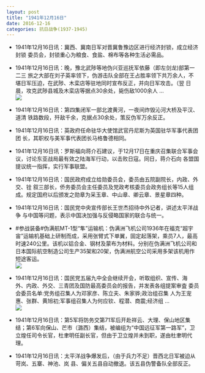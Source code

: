 ```yaml
---
layout: post
title: "1941年12月16日"
date: 2016-12-16
categories: 抗日战争(1937-1945)
---
```


<meta name="referrer" content="no-referrer" />

- 1941年12月16日讯：冀西、冀南日军对晋冀鲁豫边区进行经济封锁，成立经济封锁 委员会，封锁重心为粮食、食盐、棉布等各种生活必需品。 

- 1941年12月16日讯：晚，豫北武陟等地伪兴亚巡抚军依藤（即左剑龙)部第一二三 旅之大部在刘子英率领下，伪游击队全部在王占胜率领下共万余人，不 堪日军压迫，在武陟、木栾店等驻地同时宣布反正，并向日军攻击。（翌 日晨，攻克武陟县城及木栾店等据点30余处，毙伤敌1000余人 ... <br/><img src="https://ww3.sinaimg.cn/large/aca367d8jw1faszadnpfgj20c80dv769.jpg" />

- 1941年12月16日讯：第四集闭军一部北渡黄河，一夜间炸毁沁河大桥及平汉、道清 铁路数段，歼敌千余，克据点30余处，策反伪军万余反正。 

- 1941年12月16日讯：英政府任命驻华大使馆武官丹尼斯为英国驻华军事代表团团 长，其职权与美军事代表团长马格鲁德相同。 

- 1941年12月16日讯：罗斯福向蒋介石建议，于12月17日在重庆召集联合军事会 议，讨论东亚战局最有效之陆海军行动，以击败日寇。同日，蒋介石向 各盟国提议统一指挥，实行军事联盟。 

- 1941年12月16日讯：国民政府成立给勋委员会，委员由五院副院长，内政、外交、铨 叙三部长，侨务委员会主任委员及党政考核委员会政务组长等15人组 成。规定国府以后颁发之勋章为采玉章、中山章、卿云章、景星章四种。 

- 1941年12月16日讯：国民党中央宣传部长王世杰招待中外记者，讲述太平洋战争 与中国等问题，表示中国决加强与反侵略国家的联合与统一。 

- #参战装备#伪满航MT-1型“隼”运输机：伪满洲飞机公司1936年在福克“超宇宙”运输机基础上研制而成，采用张臂式下单翼，固定起落架，乘员7人，最高时速240公里。该机以铝合金、钢材及蒙布为材料。分别在伪满洲飞机公司和日本国际航空制造公司生产35架和20架，伪满洲航空公司采用多架该机用作短途客运。 <br/><img src="https://ww3.sinaimg.cn/large/aca367d8jw1faseh7v8skj20dc1eqdnt.jpg" />

- 1941年12月16日讯：国民党五届九中全会继续开会，听取组织、宣传、海 外、内政、外交、三青团及国防最高委员会的报告，并发表各组提案审査 委员会委员名单:党务组召集人为邓家彦、陈立夫、朱家骅;政治组召集 人为王宠惠、张群、黄旭初;军事组召集人为何应钦、程潜、商震;经济组 ... <br/><img src="https://ww2.sinaimg.cn/large/aca367d8jw1fascqizsqfj20c809zgmt.jpg" />

- 1941年12月16日讯：第5军将防务交第71军后开赴祥云、大理、保山地区集结；第6军向保山、芒市（潞西）集结，被编组为“中国远征军第一路军”，卫立煌任司令长官，杜聿明任副长官，但由于卫立煌并未到职，遂由杜聿明代理。 

- 1941年12月16日讯：太平洋战争爆发后，（由于兵力不足）晋西北日军被迫从苛岚、五寨、神池、岚 县、偏关五县自动撤退。该五县伪警备队全部反正。 

